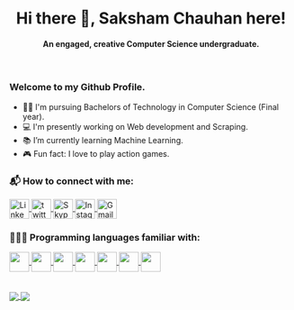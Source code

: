 <html>
    <h1 align="center">Hi there 👋, <b>Saksham Chauhan</b> here!</h1>
    <h4 align="center">An engaged, creative Computer Science undergraduate.</h4><br>
</html>

### Welcome to my Github Profile.
 - 👨‍🎓 I'm pursuing Bachelors of Technology in Computer Science (Final year).
 - 💻 I'm presently working on Web development and Scraping. 
 - 📚 I’m currently learning Machine Learning.
 - 🎮 Fun fact: I love to play action games.

<html>
    <body>
    <h3>📬 How to connect with me:</h3>
    <a href="https://www.linkedin.com/in/saksham312/">
        <img align="center" src="https://user-images.githubusercontent.com/51049057/111037570-ae33aa80-844a-11eb-8e10-4c436b322869.png" alt="Linkedin" width="35" height="35"/>
    </a><font> </font><a href="https://twitter.com/SakshamChauhn">
        <img align="center" src="https://user-images.githubusercontent.com/51049057/123517308-dc698d00-d6bd-11eb-8d43-d684b584c091.png" alt="twitter" width="35" height="35"/>
    </a><font> </font><a href="https://join.skype.com/invite/xyZAgBEv4MXF">
        <img align="center" src="https://user-images.githubusercontent.com/51049057/123517540-2b63f200-d6bf-11eb-9ab1-4e14f3c5a6e6.png" alt="Skype" width="35" height="35"/>
    </a><font> </font><a href="https://www.instagram.com/saksham.chauhn/">
        <img align="center" src="https://user-images.githubusercontent.com/51049057/111037682-3d40c280-844b-11eb-967e-09e10ade4f2d.png" alt="Instagram" width="35" height="35"/>
    </a><font> </font><a href="mailto:saksham.beapart312@gmail.com">
        <img align="center" src="https://user-images.githubusercontent.com/51049057/111037705-5d708180-844b-11eb-8108-053309d99b4c.png" alt="Gmail" width="35" height="35"/>
    </a>
    <br>
    <h3>👨🏻‍💻 Programming languages familiar with:</h3>
    <a href="https://www.linkedin.com/in/saksham312/">
        <img align="center" src="https://user-images.githubusercontent.com/51049057/111037010-3d8b8e80-8448-11eb-85b2-c6d40cd140bd.png"  width="35" height="35"/>
    </a>
    <a href="https://www.linkedin.com/in/saksham312/">
        <img align="center" src="https://user-images.githubusercontent.com/51049057/111037365-b3442a00-8449-11eb-8d6c-5c5a00f30a46.png"  width="35" height="35"/>
    </a>
    <a href="https://www.linkedin.com/in/saksham312/">
        <img align="center" src="https://user-images.githubusercontent.com/51049057/111037489-42e9d880-844a-11eb-8dc3-6d9cc3a96fd9.png"  width="35" height="35"/>
    </a>
    <a href="https://www.linkedin.com/in/saksham312/">
        <img align="center" src="https://user-images.githubusercontent.com/51049057/111037498-51d08b00-844a-11eb-84cf-5212a7d44042.png"  width="35" height="35"/>
    </a>
    <a href="https://www.linkedin.com/in/saksham312/">
        <img align="center" src="https://user-images.githubusercontent.com/51049057/111037317-8263f500-8449-11eb-81bb-8c833024c041.png"  width="35" height="35"/>
    </a>
    <a href="https://www.linkedin.com/in/saksham312/">
        <img align="center" src="https://user-images.githubusercontent.com/51049057/123518472-afb87400-d6c3-11eb-85a1-82a34cbcec08.png"  width="35" height="35"/>
    </a>
    <a href="https://www.linkedin.com/in/saksham312/">
        <img align="center" src="https://user-images.githubusercontent.com/51049057/123518336-0e312280-d6c3-11eb-91fe-62aace5ad15f.png"  width="35" height="35"/>
    </a>
    <br><br><br>
    </body>
</html>

<a href="https://github.com/SkshmChauhan">
  <img align="center" src="https://github-readme-stats.vercel.app/api?username=skshmchauhan&count_private=true&show_icons=true&theme=chartreuse-dark"/>
</a>
<a href="https://github.com/SkshmChauhan">
  <img align="center" src="https://github-readme-stats.vercel.app/api/top-langs/?username=skshmchauhan&theme=chartreuse-dark" />
</a>
<!--
**SkshmChauhan/SkshmChauhan** is a ✨ _special_ ✨ repository because its `README.md` (this file) appears on your GitHub profile.

Here are some ideas to get you started:

- 🌱 I’m currently learning Machine Learning, Web Development and Scraping.
- 👯 I’m looking to collaborate on ...
- 🤔 I’m looking for help with ...
- 💬 Ask me about ...
- 📫 How to reach me: ...
- 😄 Pronouns: ...
- ⚡ Fun fact: ...
-->
